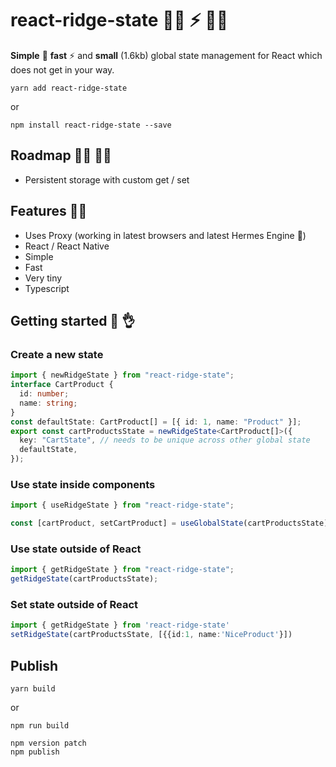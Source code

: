 # react-ridge-state :weight_lifting_woman: ⚡️	:weight_lifting_man: 
**Simple** :muscle: **fast** ⚡️ and **small** (1.6kb) global state management for React which does not get in your way. 


```
yarn add react-ridge-state
```

or

```
npm install react-ridge-state --save
```

## Roadmap :running_woman: :running_man:

- Persistent storage with custom get / set

## Features :woman_juggling:

- Uses Proxy (working in latest browsers and latest Hermes Engine :sparkling_heart:)
- React / React Native
- Simple
- Fast
- Very tiny
- Typescript

## Getting started :clap: :ok_hand:

### Create a new state

```typescript
import { newRidgeState } from "react-ridge-state";
interface CartProduct {
  id: number;
  name: string;
}
const defaultState: CartProduct[] = [{ id: 1, name: "Product" }];
export const cartProductsState = newRidgeState<CartProduct[]>({
  key: "CartState", // needs to be unique across other global state
  defaultState,
});
```

### Use state inside components

```typescript
import { useRidgeState } from "react-ridge-state";

const [cartProduct, setCartProduct] = useGlobalState(cartProductsState);
```

### Use state outside of React

```typescript
import { getRidgeState } from "react-ridge-state";
getRidgeState(cartProductsState);
```

### Set state outside of React

```typescript
import { getRidgeState } from 'react-ridge-state'
setRidgeState(cartProductsState, [{{id:1, name:'NiceProduct'}])

```

## Publish

```
yarn build
```

or

```
npm run build
```

```
npm version patch
npm publish
```

